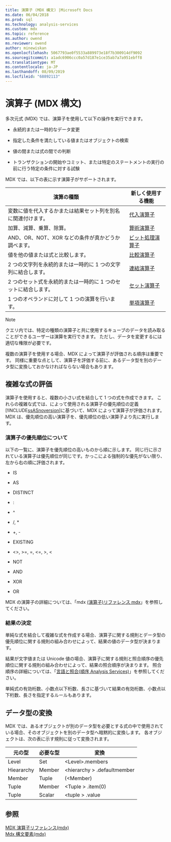 ```yaml
---
title: 演算子 (MDX 構文) |Microsoft Docs
ms.date: 06/04/2018
ms.prod: sql
ms.technology: analysis-services
ms.custom: mdx
ms.topic: reference
ms.author: owend
ms.reviewer: owend
author: minewiskan
ms.openlocfilehash: 5067793ae0f5533a889973e18f7b300914df9092
ms.sourcegitcommit: a1adc6906ccc0a57d187e1ce35ab7a7a951ebff8
ms.translationtype: MT
ms.contentlocale: ja-JP
ms.lasthandoff: 08/09/2019
ms.locfileid: "68892113"
---
```

# <a name="operators-mdx-syntax"></a>演算子 (MDX 構文)


  多次元式 (MDX) では、演算子を使用して以下の操作を実行できます。  
  
-   永続的または一時的なデータ変更  
  
-   指定した条件を満たしている値またはオブジェクトの検索  
  
-   値の間または式の間での判断  
  
-   トランザクションの開始やコミット、または特定のステートメントの実行の前に行う特定の条件に対する試験  
  
 MDX では、以下の表に示す演算子がサポートされます。  
  
|演算の種類|新しく使用する機能|  
|---------------------------------------|---------|  
|変数に値を代入するかまたは結果セット列を別名に関連付けます。|[代入演算子](../mdx/assignment-operators.md)|  
|加算、減算、乗算、除算。|[算術演算子](../mdx/arithmetic-operators.md)|  
|AND、OR、NOT、XOR などの条件が真かどうか調べます。|[ビット処理演算子](../mdx/bitwise-operators.md)|  
|値を他の値または式と比較します。|[比較演算子](../mdx/comparison-operators.md)|  
|2 つの文字列を永続的または一時的に 1 つの文字列に結合します。|[連結演算子](../mdx/concatenation-operators.md)|  
|2 つのセット式を永続的または一時的に 1 つのセットに結合します。|[セット演算子](../mdx/set-operators.md)|  
|1 つのオペランドに対して 1 つの演算を行います。|[単項演算子](../mdx/unary-operators.md)|  
  
> [!NOTE]  
>  クエリ内では、特定の種類の演算子と共に使用するキューブのデータを読み取ることができるユーザーは演算を実行できます。 ただし、データを変更するには適切な権限が必要です。  
  
 複数の演算子を使用する場合、MDX によって演算子が評価される順序は重要です。 同様に重要な点として、演算子を評価する前に、あるデータ型を別のデータ型に変換しておかなければならない場合もあります。  
  
## <a name="evaluating-complex-expressions"></a>複雑な式の評価  
 演算子を使用すると、複数の小さい式を結合して 1 つの式を作成できます。 これらの複雑な式では、によって使用される演算子の優先順位の定義[!INCLUDE[ssASnoversion](../includes/ssasnoversion-md.md)]に基づいて、MDX によって演算子が評価されます。 MDX は、優先順位の高い演算子を、優先順位の低い演算子より先に実行します。  
  
### <a name="understanding-operator-precedence"></a>演算子の優先順位について  
 以下の一覧に、演算子を優先順位の高いものから順に示します。 同じ行に示されている演算子は優先順位が同じです。かっこによる強制的な優先がない限り、左から右の順に評価されます。  
  
-   IS  
  
-   AS  
  
-   DISTINCT  
  
-   :  
  
-   ^  
  
-   /, *  
  
-   +, -  
  
-   EXISTING  
  
-   <>, >=, =, \<=, >, <  
  
-   NOT  
  
-   AND  
  
-   XOR  
  
-   OR  
  
 MDX の演算子の詳細については、「mdx [ &#40;演算子&#41;リファレンス mdx](../mdx/mdx-operator-reference-mdx.md)」を参照してください。  
  
### <a name="determining-results"></a>結果の決定  
 単純な式を結合して複雑な式を作成する場合、演算子に関する規則とデータ型の優先順位に関する規則の組み合わせによって、結果の値のデータ型が決まります。  
  
 結果が文字値または Unicode 値の場合、演算子に関する規則と照合順序の優先順位に関する規則の組み合わせによって、結果の照合順序が決まります。 照合順序の詳細については、「[言語と照合&#40;順序 Analysis Services&#41;](https://docs.microsoft.com/analysis-services/languages-and-collations-analysis-services)」を参照してください。  
  
 単純式の有効桁数、小数点以下桁数、長さに基づいて結果の有効桁数、小数点以下桁数、長さを指定するルールもあります。  
  
## <a name="converting-data-types"></a>データ型の変換  
 MDX では、あるオブジェクトが別のデータ型を必要とする式の中で使用されている場合、そのオブジェクトを別のデータ型へ暗黙的に変換します。 各オブジェクトは、次の表に示す規則に従って変換されます。  
  
|元の型|必要な型|変換|  
|-------------------|-----------------|----------------|  
|Level|Set|\<Level>.members|  
|Hieararchy|Member|\<hierarchy > .defaultmember|  
|Member|Tuple|(\<Member)|  
|Tuple|Member|\<Tuple > .item(0)|  
|Tuple|Scalar|\<tuple > .value|  
  
## <a name="see-also"></a>参照  
 [MDX 演算子リファレンス&#40;mdx&#41;](../mdx/mdx-operator-reference-mdx.md)   
 [Mdx 構文要素&#40;mdx&#41;](../mdx/mdx-syntax-elements-mdx.md)  
  
  
